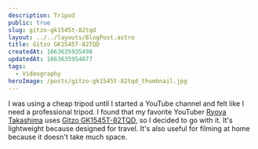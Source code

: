 ```yaml
---
description: Tripod
public: true
slug: gitzo-gk1545t-82tqd
layout: ../../layouts/BlogPost.astro
title: Gitzo GK1545T-82TQD
createdAt: 1663635935498
updatedAt: 1663635954877
tags:
  - Videography
heroImage: /posts/gitzo-gk1545t-82tqd_thumbnail.jpg
---
```



I was using a cheap tripod until I started a YouTube channel and felt like I need a professional tripod. I found that my favorite YouTuber [Ryoya Takashima](https://www.youtube.com/c/RyoyaTakashima) uses [Gitzo GK1545T-82TQD](https://amzn.to/3eMfOGU), so I decided to go with it.
It's lightweight because designed for travel. It's also useful for filming at home because it doesn't take much space.
